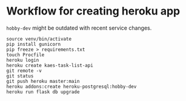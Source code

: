 # Workflow for creating heroku app


`hobby-dev` might be outdated with recent service changes. 

```shell
source venv/bin/activate
pip install gunicorn
pip freeze > requirements.txt
touch Procfile
heroku login
heroku create kaes-task-list-api
git remote -v
git status
git push heroku master:main
heroku addons:create heroku-postgresql:hobby-dev
heroku run flask db upgrade
```

